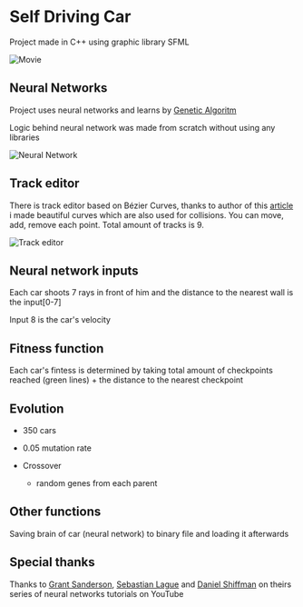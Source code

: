 # Self Driving Car

Project made in C++ using graphic library SFML

![Movie]("readme/movie.gif" "Movie")

## Neural Networks

Project uses neural networks and learns by [Genetic Algoritm](https://www.mathworks.com/help/gads/how-the-genetic-algorithm-works.html)

Logic behind neural network was made from scratch without using any libraries

![Neural Network]("readme/neuralnetwork.png" "Neural Network")

## Track editor

There is track editor based on Bézier Curves, thanks to author of this [article](https://ciechanow.ski/drawing-bezier-curves/) i made beautiful curves which are also used for collisions. You can move, add, remove each point. Total amount of tracks is 9.

![Track editor]("readme/teditor.png" "Track Editor")


## Neural network inputs
Each car shoots 7 rays in front of him and the distance to the nearest wall is the input[0-7]

Input 8 is the car's velocity

## Fitness function
Each car's fintess is determined by taking total amount of checkpoints reached (green lines) + the distance to the nearest checkpoint


## Evolution
- 350 cars

- 0.05 mutation rate

- Crossover 
  - random genes from each parent

## Other functions

Saving brain of car (neural network) to binary file and loading it afterwards

## Special thanks

Thanks to [Grant Sanderson](https://www.youtube.com/c/3blue1brown), [Sebastian Lague](https://www.youtube.com/c/SebastianLague) and [Daniel Shiffman](https://www.youtube.com/c/TheCodingTrain) on theirs series of neural networks tutorials on YouTube






